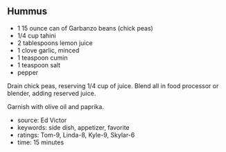 Hummus
------

- 1 15 ounce can of Garbanzo beans (chick peas)
- 1/4 cup tahini
- 2 tablespoons lemon juice
- 1 clove garlic, minced
- 1 teaspoon cumin
- 1 teaspoon salt
- pepper

Drain chick peas, reserving 1/4 cup of juice.  Blend all in food
processor or blender, adding reserved juice.

Garnish with olive oil and paprika.

- source: Ed Victor
- keywords: side dish, appetizer, favorite
- ratings: Tom-9, Linda-8, Kyle-9, Skylar-6
- time: 15 minutes

